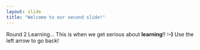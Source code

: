```yaml
---
layout: slide
title: "Welcome to our second slide!"
---
```

Round 2 Learning... This is when we get serious about **learning**!! **:-)** 
Use the left arrow to go back!

